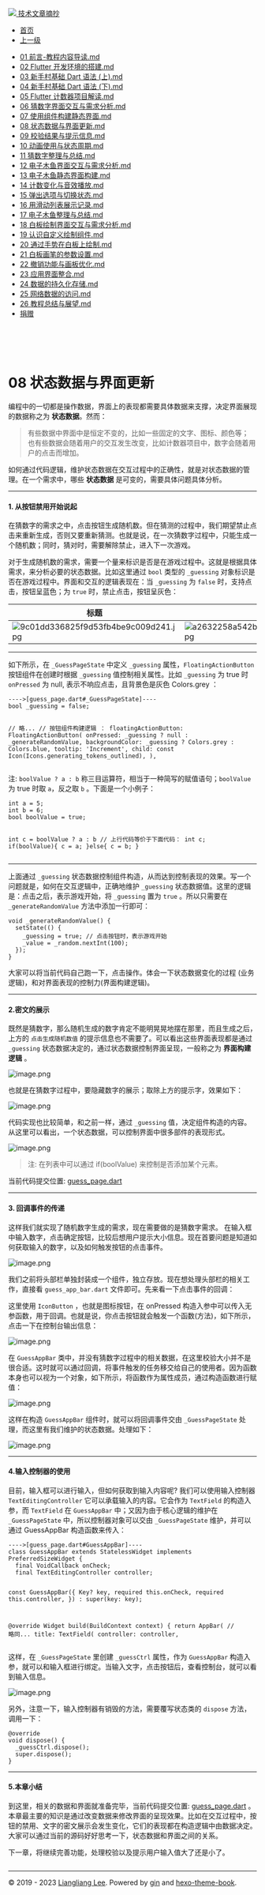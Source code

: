<!DOCTYPE html>

<html xmlns="http://www.w3.org/1999/xhtml">
<head>
<head>
<meta content="text/html; charset=utf-8" http-equiv="Content-Type"/>
<meta content="width=device-width, initial-scale=1, maximum-scale=1.0, user-scalable=no" name="viewport"/>
<meta content="zh-cn" http-equiv="content-language"/>
<meta content="08 状态数据与界面更新" name="description"/>
<link href="/static/favicon.png" rel="icon"/>
<title>08 状态数据与界面更新 </title>
<link href="/static/index.css" rel="stylesheet"/>
<link href="/static/highlight.min.css" rel="stylesheet"/>
<script src="/static/highlight.min.js"></script>
<meta content="Hexo 4.2.0" name="generator"/>

</head>
<body>
<div class="book-container">
<div class="book-sidebar">
<div class="book-brand">
<a href="/">
<img src="/static/favicon.png"/>
<span>技术文章摘抄</span>
</a>
</div>
<div class="book-menu uncollapsible">
<ul class="uncollapsible">
<li><a class="current-tab" href="/">首页</a></li>
<li><a href="../">上一级</a></li>
</ul>
<ul class="uncollapsible">
<li>
<a class="menu-item" href="/%e4%b8%93%e6%a0%8f/Flutter%e5%85%a5%e9%97%a8%e6%95%99%e7%a8%8b/01%20%e5%89%8d%e8%a8%80-%e6%95%99%e7%a8%8b%e5%86%85%e5%ae%b9%e5%af%bc%e8%af%bb.md" id="01 前言-教程内容导读.md">01 前言-教程内容导读.md</a>
</li>
<li>
<a class="menu-item" href="/%e4%b8%93%e6%a0%8f/Flutter%e5%85%a5%e9%97%a8%e6%95%99%e7%a8%8b/02%20Flutter%20%e5%bc%80%e5%8f%91%e7%8e%af%e5%a2%83%e7%9a%84%e6%90%ad%e5%bb%ba.md" id="02 Flutter 开发环境的搭建.md">02 Flutter 开发环境的搭建.md</a>
</li>
<li>
<a class="menu-item" href="/%e4%b8%93%e6%a0%8f/Flutter%e5%85%a5%e9%97%a8%e6%95%99%e7%a8%8b/03%20%e6%96%b0%e6%89%8b%e6%9d%91%e5%9f%ba%e7%a1%80%20Dart%20%e8%af%ad%e6%b3%95%20%28%e4%b8%8a%29.md" id="03 新手村基础 Dart 语法 (上).md">03 新手村基础 Dart 语法 (上).md</a>
</li>
<li>
<a class="menu-item" href="/%e4%b8%93%e6%a0%8f/Flutter%e5%85%a5%e9%97%a8%e6%95%99%e7%a8%8b/04%20%e6%96%b0%e6%89%8b%e6%9d%91%e5%9f%ba%e7%a1%80%20Dart%20%e8%af%ad%e6%b3%95%20%28%e4%b8%8b%29.md" id="04 新手村基础 Dart 语法 (下).md">04 新手村基础 Dart 语法 (下).md</a>
</li>
<li>
<a class="menu-item" href="/%e4%b8%93%e6%a0%8f/Flutter%e5%85%a5%e9%97%a8%e6%95%99%e7%a8%8b/05%20Flutter%20%e8%ae%a1%e6%95%b0%e5%99%a8%e9%a1%b9%e7%9b%ae%e8%a7%a3%e8%af%bb.md" id="05 Flutter 计数器项目解读.md">05 Flutter 计数器项目解读.md</a>
</li>
<li>
<a class="menu-item" href="/%e4%b8%93%e6%a0%8f/Flutter%e5%85%a5%e9%97%a8%e6%95%99%e7%a8%8b/06%20%e7%8c%9c%e6%95%b0%e5%ad%97%e7%95%8c%e9%9d%a2%e4%ba%a4%e4%ba%92%e4%b8%8e%e9%9c%80%e6%b1%82%e5%88%86%e6%9e%90.md" id="06 猜数字界面交互与需求分析.md">06 猜数字界面交互与需求分析.md</a>
</li>
<li>
<a class="menu-item" href="/%e4%b8%93%e6%a0%8f/Flutter%e5%85%a5%e9%97%a8%e6%95%99%e7%a8%8b/07%20%e4%bd%bf%e7%94%a8%e7%bb%84%e4%bb%b6%e6%9e%84%e5%bb%ba%e9%9d%99%e6%80%81%e7%95%8c%e9%9d%a2.md" id="07 使用组件构建静态界面.md">07 使用组件构建静态界面.md</a>
</li>
<li>
<a class="menu-item" href="/%e4%b8%93%e6%a0%8f/Flutter%e5%85%a5%e9%97%a8%e6%95%99%e7%a8%8b/08%20%e7%8a%b6%e6%80%81%e6%95%b0%e6%8d%ae%e4%b8%8e%e7%95%8c%e9%9d%a2%e6%9b%b4%e6%96%b0.md" id="08 状态数据与界面更新.md">08 状态数据与界面更新.md</a>
</li>
<li>
<a class="menu-item" href="/%e4%b8%93%e6%a0%8f/Flutter%e5%85%a5%e9%97%a8%e6%95%99%e7%a8%8b/09%20%e6%a0%a1%e9%aa%8c%e7%bb%93%e6%9e%9c%e4%b8%8e%e6%8f%90%e7%a4%ba%e4%bf%a1%e6%81%af.md" id="09 校验结果与提示信息.md">09 校验结果与提示信息.md</a>
</li>
<li>
<a class="menu-item" href="/%e4%b8%93%e6%a0%8f/Flutter%e5%85%a5%e9%97%a8%e6%95%99%e7%a8%8b/10%20%e5%8a%a8%e7%94%bb%e4%bd%bf%e7%94%a8%e4%b8%8e%e7%8a%b6%e6%80%81%e5%91%a8%e6%9c%9f.md" id="10 动画使用与状态周期.md">10 动画使用与状态周期.md</a>
</li>
<li>
<a class="menu-item" href="/%e4%b8%93%e6%a0%8f/Flutter%e5%85%a5%e9%97%a8%e6%95%99%e7%a8%8b/11%20%e7%8c%9c%e6%95%b0%e5%ad%97%e6%95%b4%e7%90%86%e4%b8%8e%e6%80%bb%e7%bb%93.md" id="11 猜数字整理与总结.md">11 猜数字整理与总结.md</a>
</li>
<li>
<a class="menu-item" href="/%e4%b8%93%e6%a0%8f/Flutter%e5%85%a5%e9%97%a8%e6%95%99%e7%a8%8b/12%20%e7%94%b5%e5%ad%90%e6%9c%a8%e9%b1%bc%e7%95%8c%e9%9d%a2%e4%ba%a4%e4%ba%92%e4%b8%8e%e9%9c%80%e6%b1%82%e5%88%86%e6%9e%90.md" id="12 电子木鱼界面交互与需求分析.md">12 电子木鱼界面交互与需求分析.md</a>
</li>
<li>
<a class="menu-item" href="/%e4%b8%93%e6%a0%8f/Flutter%e5%85%a5%e9%97%a8%e6%95%99%e7%a8%8b/13%20%e7%94%b5%e5%ad%90%e6%9c%a8%e9%b1%bc%e9%9d%99%e6%80%81%e7%95%8c%e9%9d%a2%e6%9e%84%e5%bb%ba.md" id="13 电子木鱼静态界面构建.md">13 电子木鱼静态界面构建.md</a>
</li>
<li>
<a class="menu-item" href="/%e4%b8%93%e6%a0%8f/Flutter%e5%85%a5%e9%97%a8%e6%95%99%e7%a8%8b/14%20%e8%ae%a1%e6%95%b0%e5%8f%98%e5%8c%96%e4%b8%8e%e9%9f%b3%e6%95%88%e6%92%ad%e6%94%be.md" id="14 计数变化与音效播放.md">14 计数变化与音效播放.md</a>
</li>
<li>
<a class="menu-item" href="/%e4%b8%93%e6%a0%8f/Flutter%e5%85%a5%e9%97%a8%e6%95%99%e7%a8%8b/15%20%e5%bc%b9%e5%87%ba%e9%80%89%e9%a1%b9%e4%b8%8e%e5%88%87%e6%8d%a2%e7%8a%b6%e6%80%81.md" id="15 弹出选项与切换状态.md">15 弹出选项与切换状态.md</a>
</li>
<li>
<a class="menu-item" href="/%e4%b8%93%e6%a0%8f/Flutter%e5%85%a5%e9%97%a8%e6%95%99%e7%a8%8b/16%20%e7%94%a8%e6%bb%91%e5%8a%a8%e5%88%97%e8%a1%a8%e5%b1%95%e7%a4%ba%e8%ae%b0%e5%bd%95.md" id="16 用滑动列表展示记录.md">16 用滑动列表展示记录.md</a>
</li>
<li>
<a class="menu-item" href="/%e4%b8%93%e6%a0%8f/Flutter%e5%85%a5%e9%97%a8%e6%95%99%e7%a8%8b/17%20%e7%94%b5%e5%ad%90%e6%9c%a8%e9%b1%bc%e6%95%b4%e7%90%86%e4%b8%8e%e6%80%bb%e7%bb%93.md" id="17 电子木鱼整理与总结.md">17 电子木鱼整理与总结.md</a>
</li>
<li>
<a class="menu-item" href="/%e4%b8%93%e6%a0%8f/Flutter%e5%85%a5%e9%97%a8%e6%95%99%e7%a8%8b/18%20%e7%99%bd%e6%9d%bf%e7%bb%98%e5%88%b6%e7%95%8c%e9%9d%a2%e4%ba%a4%e4%ba%92%e4%b8%8e%e9%9c%80%e6%b1%82%e5%88%86%e6%9e%90.md" id="18 白板绘制界面交互与需求分析.md">18 白板绘制界面交互与需求分析.md</a>
</li>
<li>
<a class="menu-item" href="/%e4%b8%93%e6%a0%8f/Flutter%e5%85%a5%e9%97%a8%e6%95%99%e7%a8%8b/19%20%e8%ae%a4%e8%af%86%e8%87%aa%e5%ae%9a%e4%b9%89%e7%bb%98%e5%88%b6%e7%bb%84%e4%bb%b6.md" id="19 认识自定义绘制组件.md">19 认识自定义绘制组件.md</a>
</li>
<li>
<a class="menu-item" href="/%e4%b8%93%e6%a0%8f/Flutter%e5%85%a5%e9%97%a8%e6%95%99%e7%a8%8b/20%20%e9%80%9a%e8%bf%87%e6%89%8b%e5%8a%bf%e5%9c%a8%e7%99%bd%e6%9d%bf%e4%b8%8a%e7%bb%98%e5%88%b6.md" id="20 通过手势在白板上绘制.md">20 通过手势在白板上绘制.md</a>
</li>
<li>
<a class="menu-item" href="/%e4%b8%93%e6%a0%8f/Flutter%e5%85%a5%e9%97%a8%e6%95%99%e7%a8%8b/21%20%e7%99%bd%e6%9d%bf%e7%94%bb%e7%ac%94%e7%9a%84%e5%8f%82%e6%95%b0%e8%ae%be%e7%bd%ae.md" id="21 白板画笔的参数设置.md">21 白板画笔的参数设置.md</a>
</li>
<li>
<a class="menu-item" href="/%e4%b8%93%e6%a0%8f/Flutter%e5%85%a5%e9%97%a8%e6%95%99%e7%a8%8b/22%20%e6%92%a4%e9%94%80%e5%8a%9f%e8%83%bd%e4%b8%8e%e7%94%bb%e6%9d%bf%e4%bc%98%e5%8c%96.md" id="22 撤销功能与画板优化.md">22 撤销功能与画板优化.md</a>
</li>
<li>
<a class="menu-item" href="/%e4%b8%93%e6%a0%8f/Flutter%e5%85%a5%e9%97%a8%e6%95%99%e7%a8%8b/23%20%e5%ba%94%e7%94%a8%e7%95%8c%e9%9d%a2%e6%95%b4%e5%90%88.md" id="23 应用界面整合.md">23 应用界面整合.md</a>
</li>
<li>
<a class="menu-item" href="/%e4%b8%93%e6%a0%8f/Flutter%e5%85%a5%e9%97%a8%e6%95%99%e7%a8%8b/24%20%e6%95%b0%e6%8d%ae%e7%9a%84%e6%8c%81%e4%b9%85%e5%8c%96%e5%ad%98%e5%82%a8.md" id="24 数据的持久化存储.md">24 数据的持久化存储.md</a>
</li>
<li>
<a class="menu-item" href="/%e4%b8%93%e6%a0%8f/Flutter%e5%85%a5%e9%97%a8%e6%95%99%e7%a8%8b/25%20%e7%bd%91%e7%bb%9c%e6%95%b0%e6%8d%ae%e7%9a%84%e8%ae%bf%e9%97%ae.md" id="25 网络数据的访问.md">25 网络数据的访问.md</a>
</li>
<li>
<a class="menu-item" href="/%e4%b8%93%e6%a0%8f/Flutter%e5%85%a5%e9%97%a8%e6%95%99%e7%a8%8b/26%20%e6%95%99%e7%a8%8b%e6%80%bb%e7%bb%93%e4%b8%8e%e5%b1%95%e6%9c%9b.md" id="26 教程总结与展望.md">26 教程总结与展望.md</a>
</li>
<li><a href="/assets/捐赠.md">捐赠</a></li>
</ul>
</div>
</div>
<div class="sidebar-toggle" onclick="sidebar_toggle()" onmouseleave="remove_inner()" onmouseover="add_inner()">
<div class="sidebar-toggle-inner"></div>
</div>
<div class="off-canvas-content">
<div class="columns">
<div class="column col-12 col-lg-12">
<div class="book-navbar">
<header class="navbar">
<section class="navbar-section">
<a onclick="open_sidebar()">
<i class="icon icon-menu"></i>
</a>
</section>
</header>
</div>
<div class="book-content" style="max-width: 960px; margin: 0 auto;
    overflow-x: auto;
    overflow-y: hidden;">
<div class="book-post">

<p align="center" id="tip"></p>
<h1 class="title" data-id="08 状态数据与界面更新" id="title">08 状态数据与界面更新</h1>
<div><p>编程中的一切都是操作数据，界面上的表现都需要具体数据来支撑，决定界面展现的数据称之为 <strong>状态数据</strong>。然而：</p>
<blockquote>
<p>有些数据中界面中是恒定不变的，比如一些固定的文字、图标、颜色等；
也有些数据会随着用户的交互发生改变，比如计数器项目中，数字会随着用户的点击而增加。</p>
</blockquote>
<p>如何通过代码逻辑，维护状态数据在交互过程中的正确性，就是对状态数据的管理。在一个需求中，哪些 <strong>状态数据</strong> 是可变的，需要具体问题具体分析。</p>
<hr/>
<h4 id="1-从按钮禁用开始说起">1. 从按钮禁用开始说起</h4>
<p>在猜数字的需求之中，点击按钮生成随机数。但在猜测的过程中，我们期望禁止点击来重新生成，否则又要重新猜测。也就是说，在一次猜数字过程中，只能生成一个随机数；同时，猜对时，需要解除禁止，进入下一次游戏。</p>
<p>对于生成随机数的需求，需要一个量来标识是否是在游戏过程中。这就是根据具体需求，来分析必要的状态数据。比如这里通过 <code>bool</code> 类型的 <code>_guessing</code> 对象标识是否在游戏过程中。界面和交互的逻辑表现在：当 <code>_guessing</code> 为 <code>false</code> 时，支持点击，按钮呈蓝色；为 <code>true</code> 时，禁止点击，按钮呈灰色：</p>
<table>
<thead>
<tr>
<th>标题</th>
<th></th>
</tr>
</thead>
<tbody>
<tr>
<td><img alt="9c01dd336825f9d53fb4be9c009d241.jpg" src="assets/9ec0c580395548159ffd68f4502db283_tplv-k3u1fbpfcp-jj-mark_1890_0_0_0_q75.awebp"/></td>
<td><img alt="a2632258a542b4a881dfe5c2252f1b2.jpg" src="assets/d64a1756c94b4ec5aa7080e3a9286ca7_tplv-k3u1fbpfcp-jj-mark_1890_0_0_0_q75.awebp"/></td>
</tr>
</tbody>
</table>
<hr/>
<p>如下所示，在 <code>_GuessPageState</code> 中定义 <code>_guessing</code> 属性，<code>FloatingActionButton</code> 按钮组件在创建时根据 <code>_guessing</code> 值控制相关属性。比如 <code>_guessing</code> 为 true 时 <code>onPressed</code> 为 null, 表示不响应点击，且背景色是灰色 Colors.grey ：</p>
<pre><code class="language-php">----&gt;[guess_page.dart#_GuessPageState]----
bool _guessing = false;

// 略...
// 按钮组件构建逻辑 ：
floatingActionButton: FloatingActionButton(
  onPressed: _guessing ? null : _generateRandomValue,
  backgroundColor: _guessing ? Colors.grey : Colors.blue,
  tooltip: 'Increment',
  child: const Icon(Icons.generating_tokens_outlined),
),
</code></pre>
<p>注: <code>boolValue ? a : b</code> 称三目运算符，相当于一种简写的赋值语句；<code>boolValue</code> 为 true 时取 <code>a</code>，反之取 <code>b</code> 。下面是一个小例子：</p>
<pre><code class="language-dart">int a = 5;
int b = 6;
bool boolValue = true;

int c = boolValue ? a : b
// 上行代码等价于下面代码：
int c;
if(boolValue){
  c = a;
}else{
  c = b;
}
</code></pre>
<hr/>
<p>上面通过 <code>_guessing</code> 状态数据控制组件构造，从而达到控制表现的效果。写一个问题就是，如何在交互逻辑中，正确地维护 <code>_guessing</code> 状态数据值。这里的逻辑是：点击之后，表示游戏开始，将 <code>_guessing</code> 置为 <code>true</code> 。所以只需要在 <code>_generateRandomValue</code> 方法中添加一行即可：</p>
<pre><code class="language-dart">void _generateRandomValue() {
  setState(() {
    _guessing = true; // 点击按钮时，表示游戏开始
    _value = _random.nextInt(100);
  });
}
</code></pre>
<p>大家可以将当前代码自己跑一下，点击操作。体会一下状态数据变化的过程 (业务逻辑)，和对界面表现的控制力(界面构建逻辑)。</p>
<hr/>
<h4 id="2-密文的展示">2.密文的展示</h4>
<p>既然是猜数字，那么随机生成的数字肯定不能明晃晃地摆在那里，而且生成之后，上方的 <code>点击生成随机数值</code> 的提示信息也不需要了。可以看出这些界面表现都是通过 <code>_guessing</code> 状态数据决定的，通过状态数据控制界面呈现，一般称之为 <strong>界面构建逻辑</strong> 。</p>
<p><img alt="image.png" src="assets/cb460c39605240f58a680ac58c2f6a8e_tplv-k3u1fbpfcp-jj-mark_1890_0_0_0_q75.awebp"/></p>
<p>也就是在猜数字过程中，要隐藏数字的展示；取除上方的提示字，效果如下：</p>
<p><img alt="image.png" src="assets/058492bab8f14c77821691fe15b66438_tplv-k3u1fbpfcp-jj-mark_1890_0_0_0_q75.awebp"/></p>
<p>代码实现也比较简单，和之前一样，通过 <code>_guessing</code> 值，决定组件构造的内容。从这里可以看出，一个状态数据，可以控制界面中很多部件的表现形式。</p>
<p><img alt="image.png" src="assets/5e993b7c009140b5a9011d109519f66d_tplv-k3u1fbpfcp-jj-mark_1890_0_0_0_q75.awebp"/></p>
<blockquote>
<p>注: 在列表中可以通过 if(boolValue) 来控制是否添加某个元素。</p>
</blockquote>
<p>当前代码提交位置: <a href="https://github.com/toly1994328/flutter_first_station/blob/6c72e7fb8f11557bd81ec9667fa45de381be383a/lib/guess/guess_page.dart" target="_blank">guess_page.dart</a></p>
<hr/>
<h4 id="3-回调事件的传递">3. 回调事件的传递</h4>
<p>这样我们就实现了随机数字生成的需求，现在需要做的是猜数字需求。 在输入框中输入数字，点击确定按钮，比较后想用户提示大小信息。现在首要问题是知道如何获取输入的数字，以及如何触发按钮的点击事件。</p>
<p><img alt="image.png" src="assets/a3a68d4e996748dfaf6bd58a06dfc873_tplv-k3u1fbpfcp-jj-mark_1890_0_0_0_q75.awebp"/></p>
<p>我们之前将头部栏单独封装成一个组件，独立存放。现在想处理头部栏的相关工作，直接看 <code>guess_app_bar.dart</code> 文件即可。先来看一下点击事件的回调：</p>
<p>这里使用 <code>IconButton</code> ，也就是图标按钮，在 onPressed 构造入参中可以传入无参函数，用于回调。也就是说，你点击按钮就会触发一个函数(方法)，如下所示，点击一下在控制台输出信息：</p>
<p><img alt="image.png" src="assets/fcb96b5a0e96408bbd2bea68b68390fe_tplv-k3u1fbpfcp-jj-mark_1890_0_0_0_q75.awebp"/></p>
<p>在 <code>GuessAppBar</code> 类中，并没有猜数字过程中的相关数据，在这里校验大小并不是很合适。这时就可以通过回调，将事件触发的任务移交给自己的使用者。因为函数本身也可以视为一个对象，如下所示，将函数作为属性成员，通过构造函数进行赋值：</p>
<p><img alt="image.png" src="assets/1b3418c3c98b4fc28b88d0ba5fced119_tplv-k3u1fbpfcp-jj-mark_1890_0_0_0_q75.awebp"/></p>
<p>这样在构造 <code>GuessAppBar</code> 组件时，就可以将回调事件交由 <code>_GuessPageState</code> 处理，而这里有我们维护的状态数据。处理如下：</p>
<p><img alt="image.png" src="assets/dee3fdcbf7284c6ab7978b718818fb85_tplv-k3u1fbpfcp-jj-mark_1890_0_0_0_q75.awebp"/></p>
<hr/>
<h4 id="4-输入控制器的使用">4.输入控制器的使用</h4>
<p>目前，输入框可以进行输入，但如何获取到输入内容呢? 我们可以使用输入控制器 <code>TextEditingController</code> 它可以承载输入的内容。它会作为 <code>TextField</code> 的构造入参，而 <code>TextField</code> 在 <code>GuessAppBar</code> 中；又因为由于核心逻辑的维护在 <code>_GuessPageState</code> 中，所以控制器对象可以交由 <code>_GuessPageState</code> 维护，并可以通过 GuessAppBar 构造函数来传入：</p>
<pre><code class="language-scala">----&gt;[guess_page.dart#GuessAppBar]----
class GuessAppBar extends StatelessWidget implements PreferredSizeWidget {
  final VoidCallback onCheck;
  final TextEditingController controller;

  const GuessAppBar({
    Key? key,
    required this.onCheck,
    required this.controller,
  }) : super(key: key);

  @override
  Widget build(BuildContext context) {
    return AppBar(
      // 略同...
      title: TextField(
        controller: controller,
</code></pre>
<p>这样，在 <code>_GuessPageState</code> 里创建 <code>_guessCtrl</code> 属性，作为 <code>GuessAppBar</code> 构造入参，就可以和输入框进行绑定。当输入文字，点击按钮后，查看控制台，就可以看到输入信息。</p>
<p><img alt="image.png" src="assets/b0f85ae9fb6f4724873c313dfb452883_tplv-k3u1fbpfcp-jj-mark_1890_0_0_0_q75.awebp"/></p>
<p>另外，注意一下，输入控制器有销毁的方法，需要覆写状态类的 <code>dispose</code> 方法，调用一下：</p>
<pre><code class="language-dart">@override
void dispose() {
  _guessCtrl.dispose();
  super.dispose();
}
</code></pre>
<hr/>
<h4 id="5-本章小结">5.本章小结</h4>
<p>到这里，相关的数据和界面就准备完毕，当前代码提交位置: <a href="https://github.com/toly1994328/flutter_first_station/blob/e674423ab1ae09b446a42397c526a701b04489a5/lib/guess/guess_page.dart" target="_blank">guess_page.dart</a> 。本章最主要的知识是通过改变数据来修改界面的呈现效果。比如在交互过程中，按钮的禁用、文字的密文展示会发生变化，它们的表现都在构造逻辑中由数据决定。大家可以通过当前的源码好好思考一下，状态数据和界面之间的关系。</p>
<p>下一章，将继续完善功能，处理校验以及提示用户输入值大了还是小了。</p>
</div>
</div>
<div>
<div id="prePage" style="float: left">
</div>
<div id="nextPage" style="float: right">
</div>
</div>
</div>
</div>
</div>
<div class="copyright">
<hr>
<p>© 2019 - 2023 <a href="/cdn-cgi/l/email-protection#e08c8c8cd9d4d1d1d0d7a0878d81898cce838f8d" target="_blank">Liangliang Lee</a>.
                    Powered by <a href="https://github.com/gin-gonic/gin" target="_blank">gin</a> and <a href="https://github.com/kaiiiz/hexo-theme-book" target="_blank">hexo-theme-book</a>.</p>
</hr></div>
</div>
<a class="off-canvas-overlay" onclick="hide_canvas()"></a>
</div>
<script>(function(){function c(){var b=a.contentDocument||a.contentWindow.document;if(b){var d=b.createElement('script');d.innerHTML="window.__CF$cv$params={r:'8f0a864db85e2114',t:'MTczMzk3MzA2MC4wMDAwMDA='};var a=document.createElement('script');a.nonce='';a.src='/cdn-cgi/challenge-platform/scripts/jsd/main.js';document.getElementsByTagName('head')[0].appendChild(a);";b.getElementsByTagName('head')[0].appendChild(d)}}if(document.body){var a=document.createElement('iframe');a.height=1;a.width=1;a.style.position='absolute';a.style.top=0;a.style.left=0;a.style.border='none';a.style.visibility='hidden';document.body.appendChild(a);if('loading'!==document.readyState)c();else if(window.addEventListener)document.addEventListener('DOMContentLoaded',c);else{var e=document.onreadystatechange||function(){};document.onreadystatechange=function(b){e(b);'loading'!==document.readyState&&(document.onreadystatechange=e,c())}}}})();</script></body>

<script src="/static/index.js"></script>
</head></html>